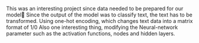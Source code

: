 This was an interesting project since data needed to be prepared for our model🧮
Since the output of the model was to classify text, the text has to be transformed.
Using one-hot encoding, which changes text data into a matrix format of 1/0 
Also one interesting thing, modifying the Neural-network parameter such as the activation functions, nodes and hidden layers.
